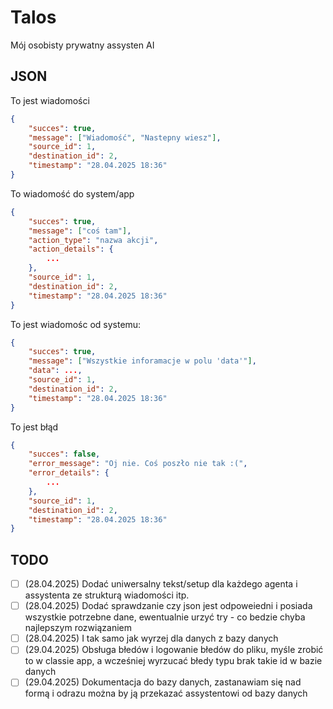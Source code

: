 # Talos
Mój osobisty prywatny assysten AI

## JSON
To jest wiadomości
```json
{
    "succes": true,
    "message": ["Wiadomość", "Nastepny wiesz"],
    "source_id": 1,
    "destination_id": 2,
    "timestamp": "28.04.2025 18:36"
}
```

To wiadomość do system/app
```json
{
    "succes": true,
    "message": ["coś tam"],
    "action_type": "nazwa akcji",
    "action_details": {
        ...
    },
    "source_id": 1,
    "destination_id": 2,
    "timestamp": "28.04.2025 18:36"
}
```

To jest wiadomośc od systemu:
```json
{
    "succes": true,
    "message": ["Wszystkie inforamacje w polu 'data'"],
    "data": ...,
    "source_id": 1,
    "destination_id": 2,
    "timestamp": "28.04.2025 18:36"
}
```

To jest błąd
```json
{
    "succes": false,
    "error_message": "Oj nie. Coś poszło nie tak :(",
    "error_details": {
        ...
    },
    "source_id": 1,
    "destination_id": 2,
    "timestamp": "28.04.2025 18:36"
}
```

## TODO
- [ ] (28.04.2025) Dodać uniwersalny tekst/setup dla każdego agenta i assystenta ze strukturą wiadomości itp.
- [ ] (28.04.2025) Dodać sprawdzanie czy json jest odpoweiedni i posiada wszystkie potrzebne dane, ewentualnie urzyć try - co bedzie chyba najlepszym rozwiązaniem
- [ ] (28.04.2025) I tak samo jak wyrzej dla danych z bazy danych
- [ ] (29.04.2025) Obsługa błedów i logowanie błedów do pliku, myśle zrobić to w classie app, a wcześniej wyrzucać błedy typu brak takie id w bazie danych
- [ ] (29.04.2025) Dokumentacja do bazy danych, zastanawiam się nad formą i odrazu można by ją przekazać assystentowi od bazy danych